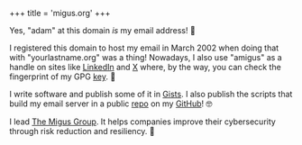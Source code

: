 +++
title = 'migus.org'
+++

Yes, "adam" at this domain _is_ my email address! :email:

I registered this domain to host my email in March 2002 when doing that with "yourlastname.org" was a thing!
Nowadays, I also use "amigus" as a handle on sites like
[LinkedIn](https://www.linkedin.com/in/amigus/) and
[X](https://x.com/amigus/)
where, by the way, you can check the fingerprint of my GPG
[key](public.asc). :lock_with_ink_pen:

I write software and publish some of it in [Gists](https://gist.github.com/amigus).
I also publish the scripts that build my email server in a public
[repo](https://github.com/amigus/cyrus-imap-server) on my
[GitHub](https://github.com/amigus)! :nerd_face:

I lead [The Migus Group](https://migusgroup.com).
It helps companies improve their cybersecurity through risk reduction and resiliency. :necktie:
